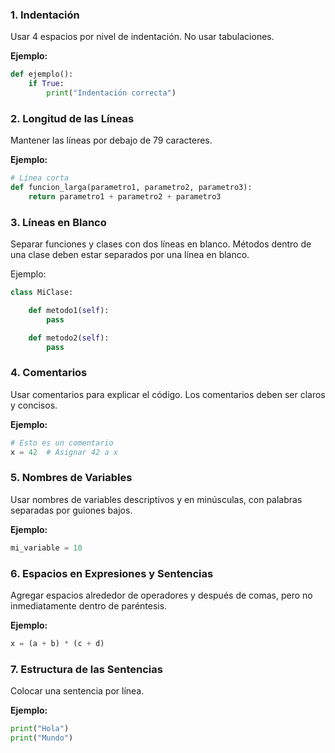 ### 1. Indentación

Usar 4 espacios por nivel de indentación. No usar tabulaciones.

**Ejemplo:**

```python
def ejemplo():
    if True:
        print("Indentación correcta")
```

### 2. Longitud de las Líneas

Mantener las líneas por debajo de 79 caracteres.

**Ejemplo:**

```python
# Línea corta
def funcion_larga(parametro1, parametro2, parametro3):
    return parametro1 + parametro2 + parametro3
```

### 3. Líneas en Blanco

Separar funciones y clases con dos líneas en blanco. Métodos dentro de una clase deben estar separados por una línea en blanco.

Ejemplo:

```python
class MiClase:

    def metodo1(self):
        pass

    def metodo2(self):
        pass
```

### 4. Comentarios

Usar comentarios para explicar el código. Los comentarios deben ser claros y concisos.

**Ejemplo:**

```python
# Esto es un comentario
x = 42  # Asignar 42 a x
```

### 5. Nombres de Variables

Usar nombres de variables descriptivos y en minúsculas, con palabras separadas por guiones bajos.

**Ejemplo:**

```python
mi_variable = 10
```

### 6. Espacios en Expresiones y Sentencias

Agregar espacios alrededor de operadores y después de comas, pero no inmediatamente dentro de paréntesis.

**Ejemplo:**

```python
x = (a + b) * (c + d)
```

### 7. Estructura de las Sentencias

Colocar una sentencia por línea.

**Ejemplo:**

```python
print("Hola")
print("Mundo")
```
